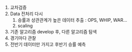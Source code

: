 1. 교차검증
2. Data 전처리 다시
   1. 승률과 상관관계가 높은 데이터 추출 : OPS, WHIP, WAR...
   2. scaling
3. 기존 알고리즘 develop 후, 다른 알고리즘 탐색
4. 경기마다 관찰
5. 전반기 데이터만 가지고 후반기 승률 예측

